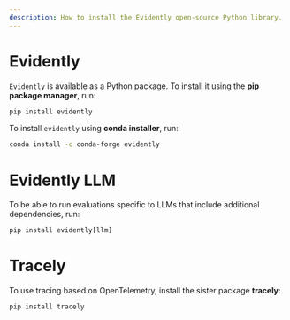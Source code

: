 ```yaml
---
description: How to install the Evidently open-source Python library.
---
```


# Evidently 

`Evidently` is available as a Python package. To install it using the **pip package manager**, run:

```python
pip install evidently
```

To install `evidently` using **conda installer**, run:

```sh
conda install -c conda-forge evidently
```

# Evidently LLM

To be able to run evaluations specific to LLMs that include additional dependencies, run:

```python
pip install evidently[llm]
```

# Tracely

To use tracing based on OpenTelemetry, install the sister package **tracely**:

```sh
pip install tracely
```
